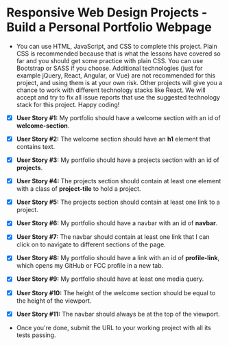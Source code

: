 # Responsive Web Design Projects - Build a Personal Portfolio Webpage

* You can use HTML, JavaScript, and CSS to complete this project. Plain CSS is recommended because that is what the lessons have covered so far and you should get some practice with plain CSS. You can use Bootstrap or SASS if you choose. Additional technologies (just for example jQuery, React, Angular, or Vue) are not recommended for this project, and using them is at your own risk. Other projects will give you a chance to work with different technology stacks like React. We will accept and try to fix all issue reports that use the suggested technology stack for this project. Happy coding!

- [x] **User Story #1:** My portfolio should have a welcome section with an id of **welcome-section**.

- [x] **User Story #2:** The welcome section should have an **h1** element that contains text.

- [x] **User Story #3:** My portfolio should have a projects section with an id of **projects**.

- [x] **User Story #4:** The projects section should contain at least one element with a class of **project-tile** to hold a project.

- [x] **User Story #5:** The projects section should contain at least one link to a project.

- [x] **User Story #6:** My portfolio should have a navbar with an id of **navbar**.

- [x] **User Story #7:** The navbar should contain at least one link that I can click on to navigate to different sections of the page.

- [x] **User Story #8:** My portfolio should have a link with an id of **profile-link**, which opens my GitHub or FCC profile in a new tab.

- [x] **User Story #9:** My portfolio should have at least one media query.

- [x] **User Story #10:** The height of the welcome section should be equal to the height of the viewport.

- [x] **User Story #11:** The navbar should always be at the top of the viewport.

* Once you're done, submit the URL to your working project with all its tests passing.